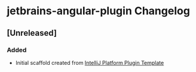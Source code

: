 <!-- Keep a Changelog guide -> https://keepachangelog.com -->

# jetbrains-angular-plugin Changelog

## [Unreleased]
### Added
- Initial scaffold created from [IntelliJ Platform Plugin Template](https://github.com/JetBrains/intellij-platform-plugin-template)
